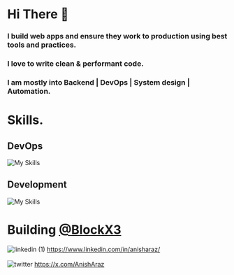 # Hi There 👋
### I build web apps and ensure they work to production using best tools and practices.
### I love to write clean & performant code.
### I am mostly into Backend | DevOps | System design | Automation.

# Skills.
## DevOps
![My Skills](https://skillicons.dev/icons?i=kubernetes,docker,aws,gcp,git,githubactions,grafana,jenkins,terraform,ansible,prometheus,bash,cloudflare,linux,nginx)
## Development
![My Skills](https://skillicons.dev/icons?i=js,ts,python,go,nextjs,express,kafka,rabbitmq,postgres,prisma,react,redis,tailwind,html,css)

# Building [@BlockX3](http://blockx3.xyz/)
![linkedin (1)](https://github.com/anisharaz/anisharaz/assets/105302254/5de919d7-8932-4fc4-9f81-23aa1498c05d) https://www.linkedin.com/in/anisharaz/ <br> <br>
![twitter](https://github.com/anisharaz/anisharaz/assets/105302254/36b440eb-9714-431b-97d6-29662a9d689c) https://x.com/AnishAraz
